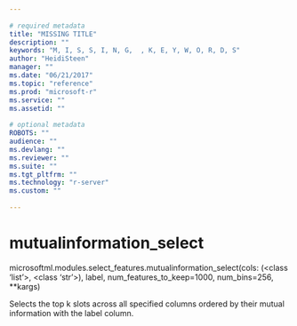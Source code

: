 ```yaml
--- 
 
# required metadata 
title: "MISSING TITLE" 
description: "" 
keywords: "M, I, S, S, I, N, G,  , K, E, Y, W, O, R, D, S" 
author: "HeidiSteen" 
manager: "" 
ms.date: "06/21/2017" 
ms.topic: "reference" 
ms.prod: "microsoft-r" 
ms.service: "" 
ms.assetid: "" 
 
# optional metadata 
ROBOTS: "" 
audience: "" 
ms.devlang: "" 
ms.reviewer: "" 
ms.suite: "" 
ms.tgt_pltfrm: "" 
ms.technology: "r-server" 
ms.custom: "" 
 
---
```


# mutualinformation_select

microsoftml.modules.select_features.mutualinformation_select(cols: (<class ‘list’>, <class ‘str’>), label, num_features_to_keep=1000, num_bins=256, **kargs)


Selects the top k slots across all specified columns ordered by their mutual information with the label column.
